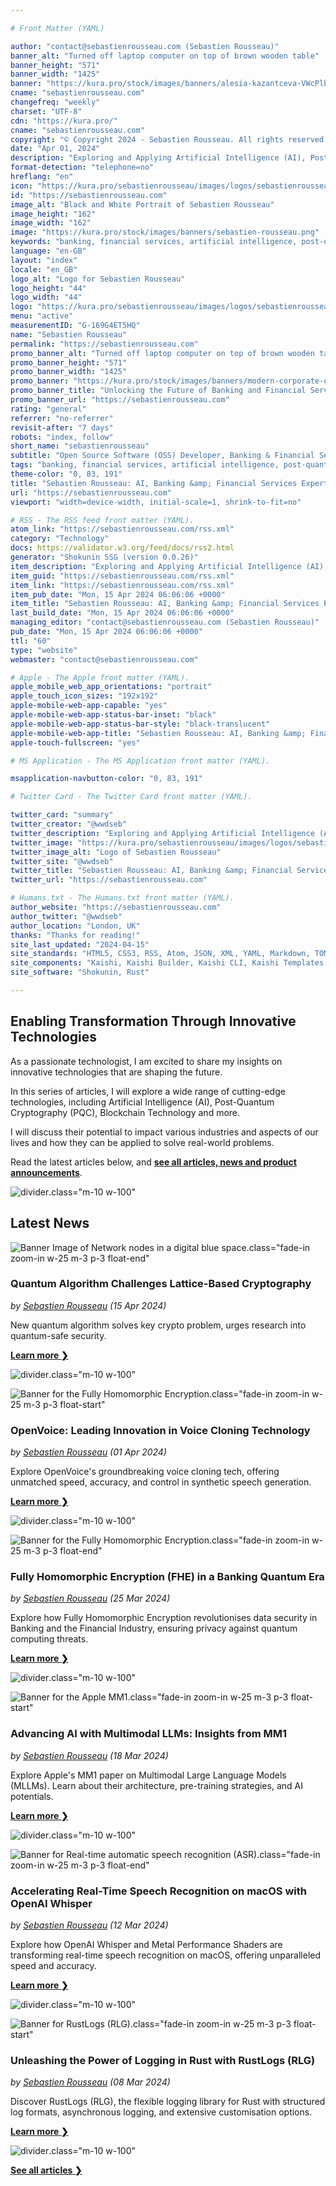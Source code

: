 ```yaml
---

# Front Matter (YAML)

author: "contact@sebastienrousseau.com (Sebastien Rousseau)"
banner_alt: "Turned off laptop computer on top of brown wooden table"
banner_height: "571"
banner_width: "1425"
banner: "https://kura.pro/stock/images/banners/alesia-kazantceva-VWcPlbHglYc.webp"
cname: "sebastienrousseau.com"
changefreq: "weekly"
charset: "UTF-8"
cdn: "https://kura.pro/"
cname: "sebastienrousseau.com"
copyright: "© Copyright 2024 - Sebastien Rousseau. All rights reserved."
date: "Apr 01, 2024"
description: "Exploring and Applying Artificial Intelligence (AI), Post-Quantum Cryptography (PQC), Blockchain Technology to Shape the Future of Banking & Financial Services"
format-detection: "telephone=no"
hreflang: "en"
icon: "https://kura.pro/sebastienrousseau/images/logos/sebastienrousseau.svg"
id: "https://sebastienrousseau.com"
image_alt: "Black and White Portrait of Sebastien Rousseau"
image_height: "162"
image_width: "162"
image: "https://kura.pro/stock/images/banners/sebastien-rousseau.png"
keywords: "banking, financial services, artificial intelligence, post-quantum cryptography, blockchain technology, transformation, innovation, technology, future, Sebastien Rousseau"
language: "en-GB"
layout: "index"
locale: "en_GB"
logo_alt: "Logo for Sebastien Rousseau"
logo_height: "44"
logo_width: "44"
logo: "https://kura.pro/sebastienrousseau/images/logos/sebastienrousseau.webp"
menu: "active"
measurementID: "G-169G4ET5HQ"
name: "Sebastien Rousseau"
permalink: "https://sebastienrousseau.com"
promo_banner_alt: "Turned off laptop computer on top of brown wooden table"
promo_banner_height: "571"
promo_banner_width: "1425"
promo_banner: "https://kura.pro/stock/images/banners/modern-corporate-office-with-technological-displays.webp"
promo_banner_title: "Unlocking the Future of Banking and Financial Services.<br>Discover the latest news from"
promo_banner_url: "https://sebastienrousseau.com"
rating: "general"
referrer: "no-referrer"
revisit-after: "7 days"
robots: "index, follow"
short_name: "sebastienrousseau"
subtitle: "Open Source Software (OSS) Developer, Banking & Financial Service Professional"
tags: "banking, financial services, artificial intelligence, post-quantum cryptography, blockchain technology, transformation, innovation, technology, future, Sebastien Rousseau"
theme-color: "0, 83, 191"
title: "Sebastien Rousseau: AI, Banking &amp; Financial Services Expert"
url: "https://sebastienrousseau.com"
viewport: "width=device-width, initial-scale=1, shrink-to-fit=no"

# RSS - The RSS feed front matter (YAML).
atom_link: "https://sebastienrousseau.com/rss.xml"
category: "Technology"
docs: https://validator.w3.org/feed/docs/rss2.html
generator: "Shokunin SSG (version 0.0.26)"
item_description: "Exploring and Applying Artificial Intelligence (AI), Post-Quantum Cryptography (PQC), Blockchain Technology to Shape the Future of Banking & Financial Services"
item_guid: "https://sebastienrousseau.com/rss.xml"
item_link: "https://sebastienrousseau.com/rss.xml"
item_pub_date: "Mon, 15 Apr 2024 06:06:06 +0000"
item_title: "Sebastien Rousseau: AI, Banking &amp; Financial Services Expert"
last_build_date: "Mon, 15 Apr 2024 06:06:06 +0000"
managing_editor: "contact@sebastienrousseau.com (Sebastien Rousseau)"
pub_date: "Mon, 15 Apr 2024 06:06:06 +0000"
ttl: "60"
type: "website"
webmaster: "contact@sebastienrousseau.com"

# Apple - The Apple front matter (YAML).
apple_mobile_web_app_orientations: "portrait"
apple_touch_icon_sizes: "192x192"
apple-mobile-web-app-capable: "yes"
apple-mobile-web-app-status-bar-inset: "black"
apple-mobile-web-app-status-bar-style: "black-translucent"
apple-mobile-web-app-title: "Sebastien Rousseau: AI, Banking &amp; Financial Services Expert"
apple-touch-fullscreen: "yes"

# MS Application - The MS Application front matter (YAML).

msapplication-navbutton-color: "0, 83, 191"

# Twitter Card - The Twitter Card front matter (YAML).

twitter_card: "summary"
twitter_creator: "@wwdseb"
twitter_description: "Exploring and Applying Artificial Intelligence (AI), Post-Quantum Cryptography (PQC), Blockchain Technology to Shape the Future of Banking & Financial Services"
twitter_image: "https://kura.pro/sebastienrousseau/images/logos/sebastienrousseau.png"
twitter_image_alt: "Logo of Sebastien Rousseau"
twitter_site: "@wwdseb"
twitter_title: "Sebastien Rousseau: AI, Banking &amp; Financial Services Expert"
twitter_url: "https://sebastienrousseau.com"

# Humans.txt - The Humans.txt front matter (YAML).
author_website: "https://sebastienrousseau.com"
author_twitter: "@wwdseb"
author_location: "London, UK"
thanks: "Thanks for reading!"
site_last_updated: "2024-04-15"
site_standards: "HTML5, CSS3, RSS, Atom, JSON, XML, YAML, Markdown, TOML"
site_components: "Kaishi, Kaishi Builder, Kaishi CLI, Kaishi Templates, Kaishi Themes"
site_software: "Shokunin, Rust"

---
```


## Enabling Transformation Through Innovative Technologies

As a passionate technologist, I am excited to share my insights on innovative technologies that are shaping the future.

In this series of articles, I will explore a wide range of cutting-edge technologies, including Artificial Intelligence (AI), Post-Quantum Cryptography (PQC), Blockchain Technology and more.

I will discuss their potential to impact various industries and aspects of our lives and how they can be applied to solve real-world problems.

Read the latest articles below, and [**see all articles, news and product announcements**][100].

![divider][divider].class=\"m-10 w-100\"

## Latest News

![Banner Image of Network nodes in a digital blue space](https://kura.pro/stock/images/banners/digital-constellation.webp).class=\"fade-in zoom-in w-25 m-3 p-3 float-end\"

### Quantum Algorithm Challenges Lattice-Based Cryptography

*by [Sebastien Rousseau][00] (15 Apr 2024)*

New quantum algorithm solves key crypto problem, urges research into quantum-safe security.

[**Learn more ❯**][20]

![divider][divider].class=\"m-10 w-100\"

![Banner for the Fully Homomorphic Encryption](https://kura.pro/stock/images/banners/open-voice.webp).class=\"fade-in zoom-in w-25 m-3 p-3 float-start\"

### OpenVoice: Leading Innovation in Voice Cloning Technology

*by [Sebastien Rousseau][00] (01 Apr 2024)*

Explore OpenVoice's groundbreaking voice cloning tech, offering unmatched speed, accuracy, and control in synthetic speech generation.

[**Learn more ❯**][19]

![divider][divider].class=\"m-10 w-100\"

![Banner for the Fully Homomorphic Encryption](https://kura.pro/stock/images/banners/fully-homomorphic-encryption.webp).class=\"fade-in zoom-in w-25 m-3 p-3 float-end\"

### Fully Homomorphic Encryption (FHE) in a Banking Quantum Era

*by [Sebastien Rousseau][00] (25 Mar 2024)*

Explore how Fully Homomorphic Encryption revolutionises data security in Banking and the Financial Industry, ensuring privacy against quantum computing threats.

[**Learn more ❯**][18]

![divider][divider].class=\"m-10 w-100\"

![Banner for the Apple MM1](https://kura.pro/stock/images/banners/mm1-visual.webp).class=\"fade-in zoom-in w-25 m-3 p-3 float-start\"

### Advancing AI with Multimodal LLMs: Insights from MM1

*by [Sebastien Rousseau][00] (18 Mar 2024)*

Explore Apple's MM1 paper on Multimodal Large Language Models (MLLMs). Learn about their architecture, pre-training strategies, and AI potentials.

[**Learn more ❯**][17]

![divider][divider].class=\"m-10 w-100\"

![Banner for Real-time automatic speech recognition (ASR)](https://kura.pro/stock/images/banners/research-paper.webp).class=\"fade-in zoom-in w-25 m-3 p-3 float-end\"

### Accelerating Real-Time Speech Recognition on macOS with OpenAI Whisper

*by [Sebastien Rousseau][00] (12 Mar 2024)*

Explore how OpenAI Whisper and Metal Performance Shaders are transforming real-time speech recognition on macOS, offering unparalleled speed and accuracy.

[**Learn more ❯**][16]

![divider][divider].class=\"m-10 w-100\"

![Banner for RustLogs (RLG)](https://kura.pro/stock/images/banners/rustlogs.webp).class=\"fade-in zoom-in w-25 m-3 p-3 float-start\"

### Unleashing the Power of Logging in Rust with RustLogs (RLG)

*by [Sebastien Rousseau][00] (08 Mar 2024)*

Discover RustLogs (RLG), the flexible logging library for Rust with structured log formats, asynchronous logging, and extensive customisation options.

[**Learn more ❯**][15]

![divider][divider].class=\"m-10 w-100\"

[**See all articles ❯**][100]

[00]: /about/index.html "About Sebastien Rousseau, Banking & Financial Service Professional"
[15]: /2024-03-08-rustlogs-advanced-logging-library-for-rust-applications/index.html "Unleashing the Power of Logging in Rust with RustLogs (RLG)"
[16]: /2024-03-12-revolutionising-real-time-speech-recognition-on-macos-with-openai-whisper/index.html "Revolutionising Real-Time Speech Recognition on macOS with OpenAI Whisper and Metal Performance Shaders"
[17]: /2024-03-18-advancing-ai-with-multimodal-llms-insights-from-mm1/index.html "Advancing AI with Multimodal LLMs: Insights from MM1"
[18]: /2024-03-25-fully-homomorphic-encryption-in-a-banking-quantum-era/index.html "Fully Homomorphic Encryption (FHE) in a Banking Quantum Era"
[19]: /2024-04-01-openvoice-leading-innovation-in-voice-cloning-technology/index.html "OpenVoice: Leading Innovation in Voice Cloning Technology"
[20]: /2024-04-15-quantum-algorithm-challenges-lattice-based-cryptography/index.html "Quantum Algorithm Challenges in Lattice-Based Cryptography"

[100]: /articles/index.html "See all articles"

[divider]: https://kura.pro/common/images/elements/divider.svg "Divider"
